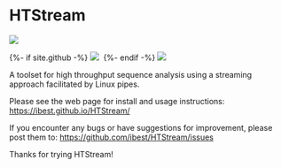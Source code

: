 # HTStream    

![](https://github.com/ibest/HTStream/workflows/C++%20CI/badge.svg)

 {%- if site.github -%}
<a href="https://github.com/{{ site.github }}/blob/master/LICENSE"><img src="https://img.shields.io/github/license/{{ site.github }}?label=License"></a>&nbsp;
 {%- endif -%}
 <a href="/code_of_conduct.html"><img src="https://img.shields.io/badge/Contributor%20Covenant-v2.0%20adopted-ff69b4.svg"></a>


A toolset for high throughput sequence analysis using a streaming approach facilitated by Linux pipes.


Please see the web page for install and usage instructions:
https://ibest.github.io/HTStream/


If you encounter any bugs or have suggestions for improvement, please post them to:
https://github.com/ibest/HTStream/issues


Thanks for trying HTStream!
